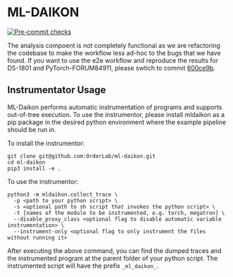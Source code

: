 # ML-DAIKON

[![Pre-commit checks](https://github.com/OrderLab/ml-daikon/actions/workflows/pre-commit-checks.yml/badge.svg)](https://github.com/OrderLab/ml-daikon/actions/workflows/pre-commit-checks.yml)

The analysis compoent is not completely functional as we are refactoring the codebase to make the workflow less ad-hoc to the bugs that we have found. If you want to use the e2e workflow and reproduce the results for DS-1801 and PyTorch-FORUM84911, please swtich to commit [600ce9b](https://github.com/Essoz/ml-daikon-eecs598/commit/600ce9b0fe2e6fd97068d9f20002f26fb1a0303b).

## Instrumentator Usage
ML-Daikon performs automatic instrumentation of programs and supports out-of-tree execution. To use the instrumentor, please install mldaikon as a pip package in the desired python environment where the example pipeline should be run in.

To install the instrumentor:
```shell
git clone git@github.com:OrderLab/ml-daikon.git
cd ml-daikon
pip3 install -e .
```
To use the instrumentor:
```shell
python3 -m mldaikon.collect_trace \
  -p <path to your python script> \
  -s <optional path to sh script that invokes the python script> \
  -t [names of the module to be instrumented, e.g. torch, megatron] \
  --disable_proxy_class <optional flag to disable automatic variable instrumentation> \
  --instrument-only <optional flag to only instrument the files without running it>
```

After executing the above command, you can find the dumped traces and the instrumented program at the parent folder of your python script. The instrumented script will have the prefix `_ml_daikon_`.
